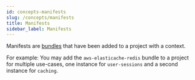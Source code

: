 ```yaml
---
id: concepts-manifests
slug: /concepts/manifests
title: Manifests
sidebar_label: Manifests
---
```


Manifests are [bundles](#bundle) that have been added to a project with a context.

For example: You may add the `aws-elasticache-redis` bundle to a project for multiple use-cases, one instance for `user-sessions` and a second instance for `caching`.
